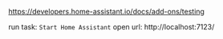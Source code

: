 https://developers.home-assistant.io/docs/add-ons/testing

run task: `Start Home Assistant` 
open url: http://localhost:7123/

